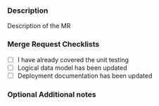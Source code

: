### Description

Description of the MR

### Merge Request Checklists

- [ ] I have already covered the unit testing
- [ ] Logical data model has been updated
- [ ] Deployment documentation has been updated

### Optional Additional notes


